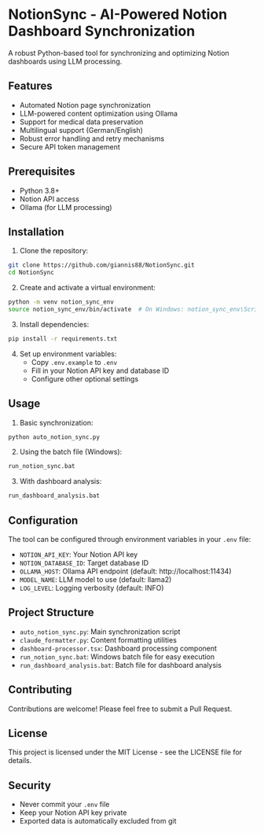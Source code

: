 # NotionSync - AI-Powered Notion Dashboard Synchronization

A robust Python-based tool for synchronizing and optimizing Notion dashboards using LLM processing.

## Features

- Automated Notion page synchronization
- LLM-powered content optimization using Ollama
- Support for medical data preservation
- Multilingual support (German/English)
- Robust error handling and retry mechanisms
- Secure API token management

## Prerequisites

- Python 3.8+
- Notion API access
- Ollama (for LLM processing)

## Installation

1. Clone the repository:
```bash
git clone https://github.com/giannis88/NotionSync.git
cd NotionSync
```

2. Create and activate a virtual environment:
```bash
python -m venv notion_sync_env
source notion_sync_env/bin/activate  # On Windows: notion_sync_env\Scripts\activate
```

3. Install dependencies:
```bash
pip install -r requirements.txt
```

4. Set up environment variables:
   - Copy `.env.example` to `.env`
   - Fill in your Notion API key and database ID
   - Configure other optional settings

## Usage

1. Basic synchronization:
```bash
python auto_notion_sync.py
```

2. Using the batch file (Windows):
```bash
run_notion_sync.bat
```

3. With dashboard analysis:
```bash
run_dashboard_analysis.bat
```

## Configuration

The tool can be configured through environment variables in your `.env` file:

- `NOTION_API_KEY`: Your Notion API key
- `NOTION_DATABASE_ID`: Target database ID
- `OLLAMA_HOST`: Ollama API endpoint (default: http://localhost:11434)
- `MODEL_NAME`: LLM model to use (default: llama2)
- `LOG_LEVEL`: Logging verbosity (default: INFO)

## Project Structure

- `auto_notion_sync.py`: Main synchronization script
- `claude_formatter.py`: Content formatting utilities
- `dashboard-processor.tsx`: Dashboard processing component
- `run_notion_sync.bat`: Windows batch file for easy execution
- `run_dashboard_analysis.bat`: Batch file for dashboard analysis

## Contributing

Contributions are welcome! Please feel free to submit a Pull Request.

## License

This project is licensed under the MIT License - see the LICENSE file for details.

## Security

- Never commit your `.env` file
- Keep your Notion API key private
- Exported data is automatically excluded from git

